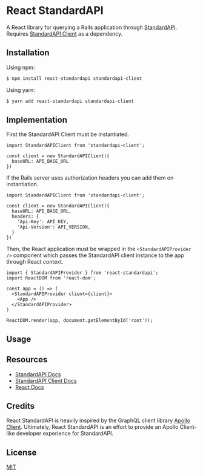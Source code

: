 # React StandardAPI
A React library for querying a Rails application through [StandardAPI](https://github.com/waratuman/standardapi). Requires [StandardAPI Client](https://github.com/wlaeri/standardapi-client) as a dependency.

## Installation

Using npm:

```bash
$ npm install react-standardapi standardapi-client
```

Using yarn:

```bash
$ yarn add react-standardapi standardapi-client
```

## Implementation

First the StandardAPI Client must be instantiated.

```node
import StandardAPIClient from 'standardapi-client';

const client = new StandardAPIClient({
  baseURL: API_BASE_URL
})
```

If the Rails server uses authorization headers you can add them on instantiation.

```node
import StandardAPIClient from 'standardapi-client';

const client = new StandardAPIClient({
  baseURL: API_BASE_URL,
  headers: {
    'Api-Key': API_KEY,
    'Api-Version': API_VERSION,
  }
})
```

Then, the React application must be wrapped in the `<StandardAPIProvider />` component which passes the StandardAPI client instance to the app through React context.

```node
import { StandardAPIProvider } from 'react-standardapi';
import ReactDOM from 'react-dom';

const app = () => (
  <StandardAPIProvider client={client}>
    <App />
  </StandardAPIProvider>
)

ReactDOM.render(app, document.getElementById('root'));
```

## Usage



## Resources

* [StandardAPI Docs](https://github.com/waratuman/standardapi)
* [StandardAPI Client Docs]()
* [React Docs]()

## Credits

React StandardAPI is heavily inspired by the GraphQL client library [Apollo Client](https://www.apollographql.com/docs/react/). Ultimately, React StandardAPI is an effort to provide an Apollo Client-like developer experience for StandardAPI.

## License

[MIT](LICENSE)
